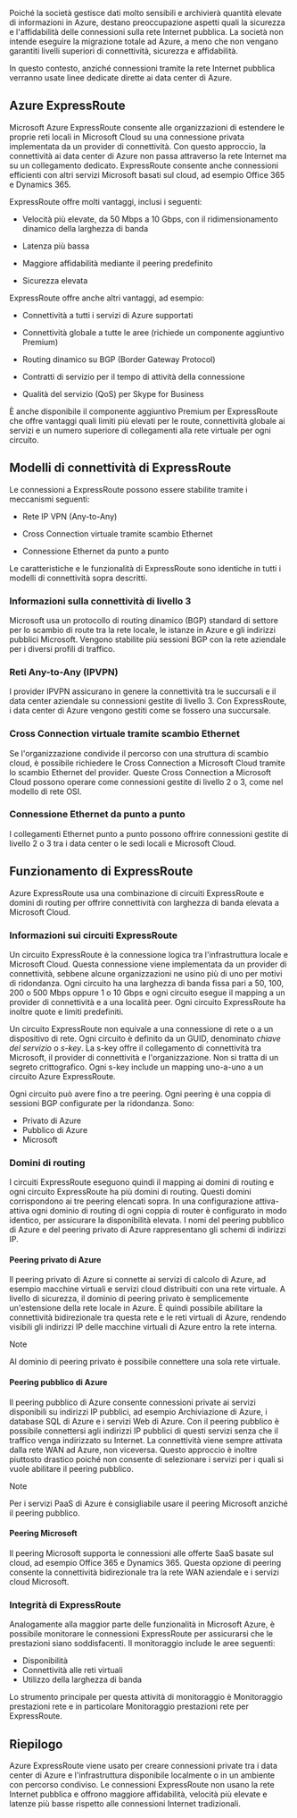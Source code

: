 Poiché la società gestisce dati molto sensibili e archivierà quantità elevate di informazioni in Azure, destano preoccupazione aspetti quali la sicurezza e l'affidabilità delle connessioni sulla rete Internet pubblica. La società non intende eseguire la migrazione totale ad Azure, a meno che non vengano garantiti livelli superiori di connettività, sicurezza e affidabilità.

In questo contesto, anziché connessioni tramite la rete Internet pubblica verranno usate linee dedicate dirette ai data center di Azure.

## <a name="azure-expressroute"></a>Azure ExpressRoute

Microsoft Azure ExpressRoute consente alle organizzazioni di estendere le proprie reti locali in Microsoft Cloud su una connessione privata implementata da un provider di connettività. Con questo approccio, la connettività ai data center di Azure non passa attraverso la rete Internet ma su un collegamento dedicato. ExpressRoute consente anche connessioni efficienti con altri servizi Microsoft basati sul cloud, ad esempio Office 365 e Dynamics 365.

ExpressRoute offre molti vantaggi, inclusi i seguenti:

- Velocità più elevate, da 50 Mbps a 10 Gbps, con il ridimensionamento dinamico della larghezza di banda

- Latenza più bassa

- Maggiore affidabilità mediante il peering predefinito

- Sicurezza elevata

ExpressRoute offre anche altri vantaggi, ad esempio:

- Connettività a tutti i servizi di Azure supportati

- Connettività globale a tutte le aree (richiede un componente aggiuntivo Premium)

- Routing dinamico su BGP (Border Gateway Protocol)

- Contratti di servizio per il tempo di attività della connessione

- Qualità del servizio (QoS) per Skype for Business

È anche disponibile il componente aggiuntivo Premium per ExpressRoute che offre vantaggi quali limiti più elevati per le route, connettività globale ai servizi e un numero superiore di collegamenti alla rete virtuale per ogni circuito.

## <a name="expressroute-connectivity-models"></a>Modelli di connettività di ExpressRoute

Le connessioni a ExpressRoute possono essere stabilite tramite i meccanismi seguenti:

- Rete IP VPN (Any-to-Any)

- Cross Connection virtuale tramite scambio Ethernet

- Connessione Ethernet da punto a punto

 Le caratteristiche e le funzionalità di ExpressRoute sono identiche in tutti i modelli di connettività sopra descritti.

### <a name="what-is-layer-3-connectivity"></a>Informazioni sulla connettività di livello 3

Microsoft usa un protocollo di routing dinamico (BGP) standard di settore per lo scambio di route tra la rete locale, le istanze in Azure e gli indirizzi pubblici Microsoft. Vengono stabilite più sessioni BGP con la rete aziendale per i diversi profili di traffico.

### <a name="any-to-any-ipvpn-networks"></a>Reti Any-to-Any (IPVPN)

I provider IPVPN assicurano in genere la connettività tra le succursali e il data center aziendale su connessioni gestite di livello 3. Con ExpressRoute, i data center di Azure vengono gestiti come se fossero una succursale.

### <a name="virtual-cross-connection-through-an-ethernet-exchange"></a>Cross Connection virtuale tramite scambio Ethernet

Se l'organizzazione condivide il percorso con una struttura di scambio cloud, è possibile richiedere le Cross Connection a Microsoft Cloud tramite lo scambio Ethernet del provider. Queste Cross Connection a Microsoft Cloud possono operare come connessioni gestite di livello 2 o 3, come nel modello di rete OSI.

### <a name="point-to-point-ethernet-connection"></a>Connessione Ethernet da punto a punto

I collegamenti Ethernet punto a punto possono offrire connessioni gestite di livello 2 o 3 tra i data center o le sedi locali e Microsoft Cloud.

## <a name="how-expressroute-works"></a>Funzionamento di ExpressRoute

Azure ExpressRoute usa una combinazione di circuiti ExpressRoute e domini di routing per offrire connettività con larghezza di banda elevata a Microsoft Cloud.

### <a name="what-are-expressroute-circuits"></a>Informazioni sui circuiti ExpressRoute

Un circuito ExpressRoute è la connessione logica tra l'infrastruttura locale e Microsoft Cloud. Questa connessione viene implementata da un provider di connettività, sebbene alcune organizzazioni ne usino più di uno per motivi di ridondanza. Ogni circuito ha una larghezza di banda fissa pari a 50, 100, 200 o 500 Mbps oppure 1 o 10 Gbps e ogni circuito esegue il mapping a un provider di connettività e a una località peer. Ogni circuito ExpressRoute ha inoltre quote e limiti predefiniti.

Un circuito ExpressRoute non equivale a una connessione di rete o a un dispositivo di rete. Ogni circuito è definito da un GUID, denominato _chiave del servizio_ o _s-key_. La s-key offre il collegamento di connettività tra Microsoft, il provider di connettività e l'organizzazione. Non si tratta di un segreto crittografico. Ogni s-key include un mapping uno-a-uno a un circuito Azure ExpressRoute.

Ogni circuito può avere fino a tre peering. Ogni peering è una coppia di sessioni BGP configurate per la ridondanza. Sono:

- Privato di Azure
- Pubblico di Azure
- Microsoft

### <a name="routing-domains"></a>Domini di routing

I circuiti ExpressRoute eseguono quindi il mapping ai domini di routing e ogni circuito ExpressRoute ha più domini di routing. Questi domini corrispondono ai tre peering elencati sopra. In una configurazione attiva-attiva ogni dominio di routing di ogni coppia di router è configurato in modo identico, per assicurare la disponibilità elevata. I nomi del peering pubblico di Azure e del peering privato di Azure rappresentano gli schemi di indirizzi IP.

#### <a name="azure-private-peering"></a>Peering privato di Azure

Il peering privato di Azure si connette ai servizi di calcolo di Azure, ad esempio macchine virtuali e servizi cloud distribuiti con una rete virtuale. A livello di sicurezza, il dominio di peering privato è semplicemente un'estensione della rete locale in Azure. È quindi possibile abilitare la connettività bidirezionale tra questa rete e le reti virtuali di Azure, rendendo visibili gli indirizzi IP delle macchine virtuali di Azure entro la rete interna.

> [!NOTE]
> Al dominio di peering privato è possibile connettere una sola rete virtuale.

#### <a name="azure-public-peering"></a>Peering pubblico di Azure

Il peering pubblico di Azure consente connessioni private ai servizi disponibili su indirizzi IP pubblici, ad esempio Archiviazione di Azure, i database SQL di Azure e i servizi Web di Azure. Con il peering pubblico è possibile connettersi agli indirizzi IP pubblici di questi servizi senza che il traffico venga indirizzato su Internet. La connettività viene sempre attivata dalla rete WAN ad Azure, non viceversa. Questo approccio è inoltre piuttosto drastico poiché non consente di selezionare i servizi per i quali si vuole abilitare il peering pubblico.

> [!NOTE]
> Per i servizi PaaS di Azure è consigliabile usare il peering Microsoft anziché il peering pubblico.

#### <a name="microsoft-peering"></a>Peering Microsoft

Il peering Microsoft supporta le connessioni alle offerte SaaS basate sul cloud, ad esempio Office 365 e Dynamics 365. Questa opzione di peering consente la connettività bidirezionale tra la rete WAN aziendale e i servizi cloud Microsoft.

### <a name="expressroute-health"></a>Integrità di ExpressRoute

Analogamente alla maggior parte delle funzionalità in Microsoft Azure, è possibile monitorare le connessioni ExpressRoute per assicurarsi che le prestazioni siano soddisfacenti. Il monitoraggio include le aree seguenti:

- Disponibilità
- Connettività alle reti virtuali
- Utilizzo della larghezza di banda

Lo strumento principale per questa attività di monitoraggio è Monitoraggio prestazioni rete e in particolare Monitoraggio prestazioni rete per ExpressRoute.

## <a name="summary"></a>Riepilogo

Azure ExpressRoute viene usato per creare connessioni private tra i data center di Azure e l'infrastruttura disponibile localmente o in un ambiente con percorso condiviso. Le connessioni ExpressRoute non usano la rete Internet pubblica e offrono maggiore affidabilità, velocità più elevate e latenze più basse rispetto alle connessioni Internet tradizionali.
